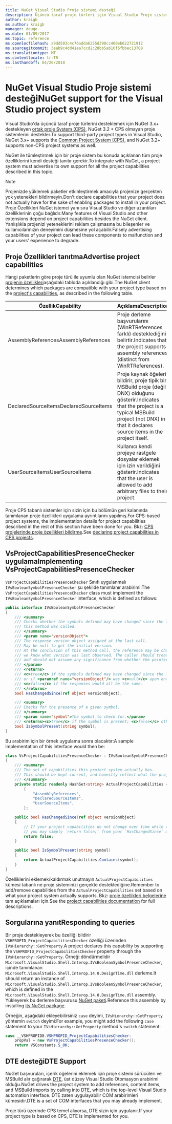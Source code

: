 ```yaml
---
title: NuGet Visual Studio Proje sistemi desteği
description: Üçüncü taraf proje türleri için Visual Studio Proje sistemine NuGet tümleştirilmesi.
author: kraigb
ms.author: kraigb
manager: douge
ms.date: 01/09/2017
ms.topic: reference
ms.openlocfilehash: a9dd503c4c76adda6255d398cc400eb622721912
ms.sourcegitcommit: 3eab9c4dd41ea7ccd2c28bb5ab16f6fbbec13708
ms.translationtype: MT
ms.contentlocale: tr-TR
ms.lasthandoff: 04/26/2018
---
```

# <a name="nuget-support-for-the-visual-studio-project-system"></a><span data-ttu-id="17bda-103">NuGet Visual Studio Proje sistemi desteği</span><span class="sxs-lookup"><span data-stu-id="17bda-103">NuGet support for the Visual Studio project system</span></span>

<span data-ttu-id="17bda-104">Visual Studio'da üçüncü taraf proje türlerini desteklemek için NuGet 3.x+ destekleyen [ortak proje System (CPS)](https://github.com/Microsoft/VSProjectSystem/blob/master/doc/overview/intro.md), NuGet 3.2 + CPS olmayan proje sistemlerini destekler.</span><span class="sxs-lookup"><span data-stu-id="17bda-104">To support third-party project types in Visual Studio, NuGet 3.x+ supports the [Common Project System (CPS)](https://github.com/Microsoft/VSProjectSystem/blob/master/doc/overview/intro.md), and NuGet 3.2+ supports non-CPS project systems as well.</span></span>

<span data-ttu-id="17bda-105">NuGet ile tümleştirmek için bir proje sistem bu konuda açıklanan tüm proje özelliklerini kendi desteği tanıtır gerekir.</span><span class="sxs-lookup"><span data-stu-id="17bda-105">To integrate with NuGet, a project system must advertise its own support for all the project capabilities described in this topic.</span></span>

> [!Note]
> <span data-ttu-id="17bda-106">Projenizde yüklemek paketler etkinleştirmek amacıyla projenize gerçekten yok yetenekleri bildirmeyin.</span><span class="sxs-lookup"><span data-stu-id="17bda-106">Don't declare capabilities that your project does not actually have for the sake of enabling packages to install in your project.</span></span> <span data-ttu-id="17bda-107">Proje Özellikleri NuGet istemci yanı sıra Visual Studio ve diğer uzantıları özelliklerinin çoğu bağlıdır.</span><span class="sxs-lookup"><span data-stu-id="17bda-107">Many features of Visual Studio and other extensions depend on project capabilities besides the NuGet client.</span></span> <span data-ttu-id="17bda-108">Yanlışlıkla projenizi yeteneklerini reklam çalışmasına bu bileşenler ve kullanıcılarınızın deneyimini düşmesine yol açabilir.</span><span class="sxs-lookup"><span data-stu-id="17bda-108">Falsely advertising capabilities of your project can lead these components to malfunction and your users' experience to degrade.</span></span>

## <a name="advertise-project-capabilities"></a><span data-ttu-id="17bda-109">Proje Özellikleri tanıtma</span><span class="sxs-lookup"><span data-stu-id="17bda-109">Advertise project capabilities</span></span>

<span data-ttu-id="17bda-110">Hangi paketlerin göre proje türü ile uyumlu olan NuGet istemcisi belirler [projenin özellikleri](https://github.com/Microsoft/VSProjectSystem/blob/master/doc/overview/about_project_capabilities.md)aşağıdaki tabloda açıklandığı gibi.</span><span class="sxs-lookup"><span data-stu-id="17bda-110">The NuGet client determines which packages are compatible with your project type based on the [project's capabilities](https://github.com/Microsoft/VSProjectSystem/blob/master/doc/overview/about_project_capabilities.md), as described in the following table.</span></span>

| <span data-ttu-id="17bda-111">Özellik</span><span class="sxs-lookup"><span data-stu-id="17bda-111">Capability</span></span> | <span data-ttu-id="17bda-112">Açıklama</span><span class="sxs-lookup"><span data-stu-id="17bda-112">Description</span></span> |
| --- | --- |
| <span data-ttu-id="17bda-113">AssemblyReferences</span><span class="sxs-lookup"><span data-stu-id="17bda-113">AssemblyReferences</span></span> | <span data-ttu-id="17bda-114">Proje derleme başvurularını (WinRTReferences farklı) desteklediğini belirtir.</span><span class="sxs-lookup"><span data-stu-id="17bda-114">Indicates that the project supports assembly references (distinct from WinRTReferences).</span></span> |
| <span data-ttu-id="17bda-115">DeclaredSourceItems</span><span class="sxs-lookup"><span data-stu-id="17bda-115">DeclaredSourceItems</span></span> | <span data-ttu-id="17bda-116">Proje kaynak öğeleri bildirir, proje tipik bir MSBuild proje (değil DNX) olduğunu gösterir.</span><span class="sxs-lookup"><span data-stu-id="17bda-116">Indicates that the project is a typical MSBuild project (not DNX) in that it declares source items in the project itself.</span></span> |
| <span data-ttu-id="17bda-117">UserSourceItems</span><span class="sxs-lookup"><span data-stu-id="17bda-117">UserSourceItems</span></span>|<span data-ttu-id="17bda-118">Kullanıcı kendi projeye rastgele dosyalar eklemek için izin verildiğini gösterir.</span><span class="sxs-lookup"><span data-stu-id="17bda-118">Indicates that the user is allowed to add arbitrary files to their project.</span></span> |

<span data-ttu-id="17bda-119">Proje CPS tabanlı sistemler için sizin için bu bölümün geri kalanında tanımlanan proje özellikleri uygulama ayrıntılarını yapılmış.</span><span class="sxs-lookup"><span data-stu-id="17bda-119">For CPS-based project systems, the implementation details for project capabilities described in the rest of this section have been done for you.</span></span> <span data-ttu-id="17bda-120">Bkz: [CPS projelerinde proje özellikleri bildirme](https://github.com/Microsoft/VSProjectSystem/blob/master/doc/overview/about_project_capabilities.md#how-to-declare-project-capabilities-in-your-project).</span><span class="sxs-lookup"><span data-stu-id="17bda-120">See [declaring project capabilities in CPS projects](https://github.com/Microsoft/VSProjectSystem/blob/master/doc/overview/about_project_capabilities.md#how-to-declare-project-capabilities-in-your-project).</span></span>

## <a name="implementing-vsprojectcapabilitiespresencechecker"></a><span data-ttu-id="17bda-121">VsProjectCapabilitiesPresenceChecker uygulama</span><span class="sxs-lookup"><span data-stu-id="17bda-121">Implementing VsProjectCapabilitiesPresenceChecker</span></span>

<span data-ttu-id="17bda-122">`VsProjectCapabilitiesPresenceChecker` Sınıfı uygulanmalı `IVsBooleanSymbolPresenceChecker` şu şekilde tanımlanır arabirimi:</span><span class="sxs-lookup"><span data-stu-id="17bda-122">The `VsProjectCapabilitiesPresenceChecker` class must implement the `IVsBooleanSymbolPresenceChecker` interface, which is defined as follows:</span></span>

```cs
public interface IVsBooleanSymbolPresenceChecker
{
    /// <summary>
    /// Checks whether the symbols defined may have changed since the last time
    /// this method was called.
    /// </summary>
    /// <param name="versionObject">
    /// The response version object assigned at the last call.
    /// May be null to get the initial version.
    /// At the conclusion of this method call, the reference may be changed so that on a subsequent call
    /// we know what version was last observed. The caller should treat this value as an opaque object,
    /// and should not assume any significance from whether the pointer changed or not.
    /// </param>
    /// <returns>
    /// <c>true</c> if the symbols defined may have changed since the last call to this method
    /// or if <paramref name="versionObject"/> was <c>null</c> upon entering this method.
    /// <c>false</c> if the responses would all be the same.
    /// </returns>
    bool HasChangedSince(ref object versionObject);

    /// <summary>
    /// Checks for the presence of a given symbol.
    /// </summary>
    /// <param name="symbol">The symbol to check for.</param>
    /// <returns><c>true</c> if the symbol is present; <c>false</c> otherwise.</returns>
    bool IsSymbolPresent(string symbol);
}
```

<span data-ttu-id="17bda-123">Bu arabirim için bir örnek uygulama sonra olacaktır:</span><span class="sxs-lookup"><span data-stu-id="17bda-123">A sample implementation of this interface would then be:</span></span>

```cs
class VsProjectCapabilitiesPresenceChecker : IVsBooleanSymbolPresenceChecker
{
    /// <summary>
    /// The set of capabilities this project system actually has.
    /// This should be kept current, and honestly reflect what the project can do.
    /// </summary>
    private static readonly HashSet<string> ActualProjectCapabilities = new HashSet<string>(StringComparer.OrdinalIgnoreCase)
        {
            "AssemblyReferences",
            "DeclaredSourceItems",
            "UserSourceItems",
        };

    public bool HasChangedSince(ref object versionObject)
    {
        // If your project capabilities do not change over time while the project is open,
        // you may simply `return false;` from your `HasChangedSince` method.
        return false;
    }

    public bool IsSymbolPresent(string symbol)
    {
        return ActualProjectCapabilities.Contains(symbol);
    }
}
```

<span data-ttu-id="17bda-124">Özelliklerini eklemek/kaldırmak unutmayın `ActualProjectCapabilities` kümesi tabanlı ne proje sisteminizi gerçekte desteklediğine.</span><span class="sxs-lookup"><span data-stu-id="17bda-124">Remember to add/remove capabilities from the `ActualProjectCapabilities` set based on what your project system actually supports.</span></span> <span data-ttu-id="17bda-125">Bkz: [proje özellikleri belgelerine](https://github.com/Microsoft/VSProjectSystem/blob/master/doc/overview/project_capabilities.md) tam açıklamaları için.</span><span class="sxs-lookup"><span data-stu-id="17bda-125">See the [project capabilities documentation](https://github.com/Microsoft/VSProjectSystem/blob/master/doc/overview/project_capabilities.md) for full descriptions.</span></span>

## <a name="responding-to-queries"></a><span data-ttu-id="17bda-126">Sorgularına yanıt</span><span class="sxs-lookup"><span data-stu-id="17bda-126">Responding to queries</span></span>

<span data-ttu-id="17bda-127">Bir proje destekleyerek bu özelliği bildirir `VSHPROPID_ProjectCapabilitiesChecker` özelliği üzerinden `IVsHierarchy::GetProperty`.</span><span class="sxs-lookup"><span data-stu-id="17bda-127">A project declares this capability by supporting the  `VSHPROPID_ProjectCapabilitiesChecker` property through the `IVsHierarchy::GetProperty`.</span></span> <span data-ttu-id="17bda-128">Örneği döndürmelidir `Microsoft.VisualStudio.Shell.Interop.IVsBooleanSymbolPresenceChecker`, içinde tanımlanan `Microsoft.VisualStudio.Shell.Interop.14.0.DesignTime.dll` derleme.</span><span class="sxs-lookup"><span data-stu-id="17bda-128">It should return an instance of `Microsoft.VisualStudio.Shell.Interop.IVsBooleanSymbolPresenceChecker`, which is defined in the `Microsoft.VisualStudio.Shell.Interop.14.0.DesignTime.dll` assembly.</span></span> <span data-ttu-id="17bda-129">Yükleyerek bu derleme başvurusu [NuGet paketi](https://www.nuget.org/packages/Microsoft.VisualStudio.Shell.Interop.14.0.DesignTime).</span><span class="sxs-lookup"><span data-stu-id="17bda-129">Reference this assembly by installing [its NuGet package](https://www.nuget.org/packages/Microsoft.VisualStudio.Shell.Interop.14.0.DesignTime).</span></span>

<span data-ttu-id="17bda-130">Örneğin, aşağıdaki ekleyebilirsiniz `case` deyimi, `IVsHierarchy::GetProperty` yöntemin `switch` deyimi:</span><span class="sxs-lookup"><span data-stu-id="17bda-130">For example, you might add the following `case` statement to your `IVsHierarchy::GetProperty` method's `switch` statement:</span></span>

```cs
case __VSHPROPID8.VSHPROPID_ProjectCapabilitiesChecker:
    propVal = new VsProjectCapabilitiesPresenceChecker();
    return VSConstants.S_OK;
```

## <a name="dte-support"></a><span data-ttu-id="17bda-131">DTE desteği</span><span class="sxs-lookup"><span data-stu-id="17bda-131">DTE Support</span></span>

<span data-ttu-id="17bda-132">NuGet başvuruları, içerik öğelerini eklemek için proje sistemi sürücüleri ve MSBuild alır çağırarak [DTE](/dotnet/api/envdte.dte?view=visualstudiosdk-2017), üst düzey Visual Studio Otomasyon arabirimi olduğu.</span><span class="sxs-lookup"><span data-stu-id="17bda-132">NuGet drives the project system to add references, content items, and MSBuild imports by calling into [DTE](/dotnet/api/envdte.dte?view=visualstudiosdk-2017), which is the top-level Visual Studio automation interface.</span></span> <span data-ttu-id="17bda-133">DTE zaten uygulayabilir COM arabirimleri kümesidir.</span><span class="sxs-lookup"><span data-stu-id="17bda-133">DTE is a set of COM interfaces that you may already implement.</span></span>

<span data-ttu-id="17bda-134">Proje türü üzerinde CPS temel alıyorsa, DTE sizin için uygulanır.</span><span class="sxs-lookup"><span data-stu-id="17bda-134">If your project type is based on CPS, DTE is implemented for you.</span></span>
